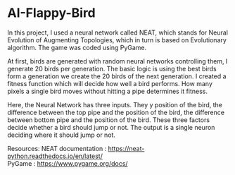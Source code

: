 # AI-Flappy-Bird
In this project, I used a neural network called NEAT, which stands for Neural Evolution of Augmenting Topologies, which in turn is based on Evolutionary algorithm. The game was coded using PyGame. 

At first, birds are generated with random neural networks controlling them, I generate 20 birds per generation. The basic logic is using the best birds form a generation we create the 20 birds of the next generation. I created a fitness function which will decide how well a bird performs. How many pixels a single bird moves without hitting a pipe determines it fitness. 

Here, the Neural Network has three inputs. They y position of the bird, the difference between the top pipe and the position of the bird, the difference between bottom pipe and the position of the bird. These three factors decide whether a bird should jump or not. The output is a single neuron deciding where it should jump or not.

Resources:
NEAT documentation : https://neat-python.readthedocs.io/en/latest/
<br>
PyGame : https://www.pygame.org/docs/
